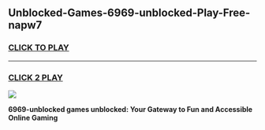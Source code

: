 
## Unblocked-Games-6969-unblocked-Play-Free-napw7
<h3>
<a href="https://premium76.site?title=6969-unblocked&ref=23A">CLICK TO PLAY</a></h3>
<hr>

<h3>
<a href="https://premium76.site?title=6969-unblocked&ref=23A">CLICK 2 PLAY</a>
  
</h3>

<a href="https://premium76.site?title=6969-unblocked&ref=23A"><img src="https://clearcache.store/games.png"></a>


**6969-unblocked games unblocked: Your Gateway to Fun and Accessible Online Gaming**
